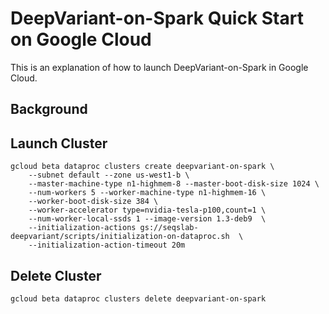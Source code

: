 # DeepVariant-on-Spark Quick Start on Google Cloud

This is an explanation of how to launch DeepVariant-on-Spark in Google
Cloud.

## Background

## Launch Cluster

```
gcloud beta dataproc clusters create deepvariant-on-spark \
    --subnet default --zone us-west1-b \
    --master-machine-type n1-highmem-8 --master-boot-disk-size 1024 \
    --num-workers 5 --worker-machine-type n1-highmem-16 \
    --worker-boot-disk-size 384 \
    --worker-accelerator type=nvidia-tesla-p100,count=1 \
    --num-worker-local-ssds 1 --image-version 1.3-deb9  \
    --initialization-actions gs://seqslab-deepvariant/scripts/initialization-on-dataproc.sh  \
    --initialization-action-timeout 20m
```


## Delete Cluster

```
gcloud beta dataproc clusters delete deepvariant-on-spark
```

